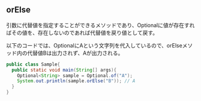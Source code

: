 ## orElse

引数に代替値を指定することができるメソッドであり、Optionalに値が存在すればその値を、存在しないのであれば代替値を戻り値として戻す。

以下のコードでは、OptionalにAという文字列を代入しているので、orElseメソッド内の代替値Bは出力されず、Aが出力される。

```Java
public class Sample{
  public static void main(String[] args){
    Optional<String> sample = Optional.of("A");
    System.out.println(sample.orElse("B")); // A
  }
}
```
